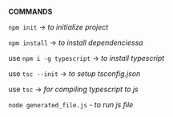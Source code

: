 **COMMANDS**

```npm init``` -> _to initialize project_

```npm install``` -> _to install dependenciessa_

use ```npm i -g typescript``` -> _to install typescript_

use ```tsc --init``` -> _to setup tsconfig.json_

use ```tsc``` -> _for compiling typescript to js_

```node generated_file.js``` - _to run js file_
